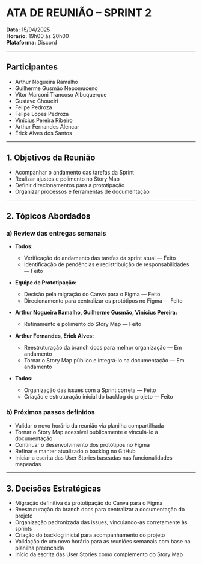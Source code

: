 # ATA DE REUNIÃO – SPRINT 2

**Data:** 15/04/2025  
**Horário:** 19h00 às 20h00  
**Plataforma:** Discord  

---

## Participantes

- Arthur Nogueira Ramalho  
- Guilherme Gusmão Nepomuceno  
- Vitor Marconi Trancoso Albuquerque  
- Gustavo Choueiri  
- Felipe Pedroza  
- Felipe Lopes Pedroza  
- Vinícius Pereira Ribeiro  
- Arthur Fernandes Alencar  
- Erick Alves dos Santos  

---

## 1. Objetivos da Reunião

- Acompanhar o andamento das tarefas da Sprint  
- Realizar ajustes e polimento no Story Map  
- Definir direcionamentos para a prototipação  
- Organizar processos e ferramentas de documentação  

---

## 2. Tópicos Abordados

### a) Review das entregas semanais

- **Todos:**  
  - Verificação do andamento das tarefas da sprint atual — Feito  
  - Identificação de pendências e redistribuição de responsabilidades — Feito  

- **Equipe de Prototipação:**  
  - Decisão pela migração do Canva para o Figma — Feito  
  - Direcionamento para centralizar os protótipos no Figma — Feito  

- **Arthur Nogueira Ramalho, Guilherme Gusmão, Vinícius Pereira:**  
  - Refinamento e polimento do Story Map — Feito  

- **Arthur Fernandes, Erick Alves:**  
  - Reestruturação da branch docs para melhor organização — Em andamento  
  - Tornar o Story Map público e integrá-lo na documentação — Em andamento  

- **Todos:**  
  - Organização das issues com a Sprint correta — Feito  
  - Criação e estruturação inicial do backlog do projeto — Feito  

### b) Próximos passos definidos

- Validar o novo horário da reunião via planilha compartilhada  
- Tornar o Story Map acessível publicamente e vinculá-lo à documentação  
- Continuar o desenvolvimento dos protótipos no Figma  
- Refinar e manter atualizado o backlog no GitHub  
- Iniciar a escrita das User Stories baseadas nas funcionalidades mapeadas  

---

## 3. Decisões Estratégicas

- Migração definitiva da prototipação do Canva para o Figma  
- Reestruturação da branch docs para centralizar a documentação do projeto  
- Organização padronizada das issues, vinculando-as corretamente às sprints  
- Criação do backlog inicial para acompanhamento do projeto  
- Validação de um novo horário para as reuniões semanais com base na planilha preenchida  
- Início da escrita das User Stories como complemento do Story Map  
